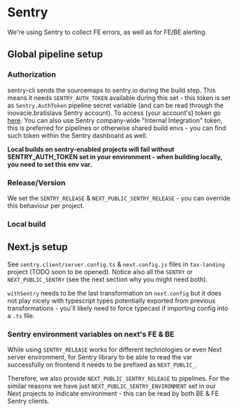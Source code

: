 # Sentry

We're using Sentry to collect FE errors, as well as for FE/BE alerting.

## Global pipeline setup

### Authorization

sentry-cli sends the sourcemaps to sentry.io during the build step. This means it needs `SENTRY_AUTH_TOKEN` available during this set - this token is set as `Sentry.AuthToken` pipeline secret variable (and can be read through the inovacie.bratislava Sentry account). To access (your account's) token go [here](https://sentry.io/settings/account/api/auth-tokens/). You can also use Sentry company-wide "Internal Integration" token, this is preferred for pipelines or otherwise shared build envs - you can find such token within the Sentry dashboard as well.

**Local builds on sentry-enabled projects will fail without SENTRY_AUTH_TOKEN set in your environment - when building locally, you need to set this env var.**

### Release/Version

We set the `SENTRY_RELEASE` & `NEXT_PUBLIC_SENTRY_RELEASE` - you can override this behaviour per project.

### Local build

## Next.js setup

See `sentry.client/server.config.ts` & `next.config.js` files in `tax-landing` project (TODO soon to be opened). Notice also all the `SENTRY` or `NEXT_PUBLIC_SENTRY` (see the next section why you might need both).

`withSentry` needs to be the last transformation on `next.config` but it does not play nicely with typescript types potentially exported from previous transformations - you'll likely need to force typecast if importing config into a `.ts` file.

### Sentry environment variables on next's FE & BE

While using `SENTRY_RELEASE` works for different technologies or even Next server environment, for Sentry library to be able to read the var successfully on frontend it needs to be prefixed as `NEXT_PUBLIC_`.

Therefore, we also provide `NEXT_PUBLIC_SENTRY_RELEASE` to pipelines. For the similar reasons we have just `NEXT_PUBLIC_SENTRY_ENVIRONMENT` set in our Next projects to indicate environment - this can be read by both BE & FE Sentry clients.
